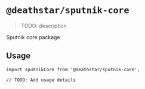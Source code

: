 # `@deathstar/sputnik-core`

> TODO: description

Sputnik core package

## Usage

```
import sputnikCore from '@deathstar/sputnik-core';

// TODO: Add usage details
```
